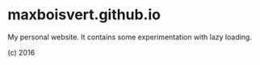 # maxboisvert.github.io

My personal website. It contains some experimentation with lazy loading.

(c) 2016
